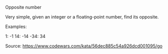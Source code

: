Opposite number

Very simple, given an integer or a floating-point number, find its opposite.

Examples:

1: -1
14: -14
-34: 34

Source: https://www.codewars.com/kata/56dec885c54a926dcd001095/go